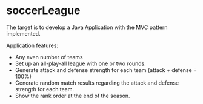 # soccerLeague

The target is to develop a Java Application with the MVC pattern implemented.

Application features:
 - Any even number of teams
 - Set up an all-play-all league with one or two rounds.
 - Generate attack and defense strength for each team (attack + defense = 100%)
 - Generate random match results regarding the attack and defense strength for each team.
 - Show the rank order at the end of the season.
